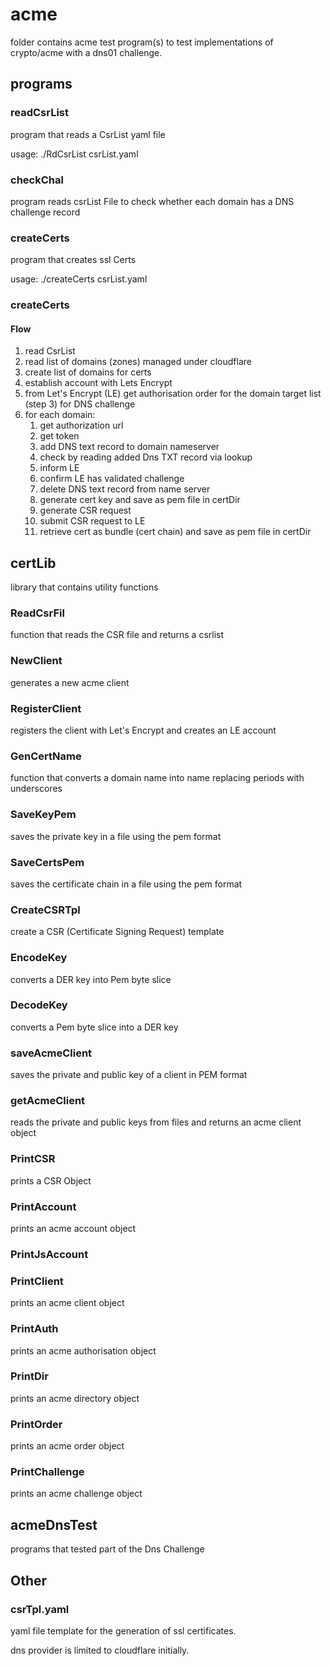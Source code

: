 # acme
folder contains acme test program(s) to test implementations of crypto/acme with a dns01 challenge.

## programs

### readCsrList
program that reads a CsrList yaml file

usage: ./RdCsrList csrList.yaml

### checkChal
program reads csrList File to check whether each domain has a DNS challenge record

### createCerts
program that creates ssl Certs

usage: ./createCerts csrList.yaml

### createCerts

#### Flow

1. read CsrList
2. read list of domains (zones) managed under cloudflare
3. create list of domains for certs
4. establish account with Lets Encrypt
5. from Let's Encrypt (LE) get authorisation order for the domain target list (step 3) for DNS challenge
6. for each domain:
   1. get authorization url
   2. get token
   3. add DNS text record to domain nameserver
   4. check by reading added Dns TXT record via lookup
   5. inform LE 
   6. confirm LE has validated challenge
   7. delete DNS text record from name server
   8. generate cert key and save as pem file in certDir
   9. generate CSR request
   10. submit CSR request to LE
   11. retrieve cert as bundle (cert chain) and save as pem file in certDir


## certLib
library that contains utility functions

### ReadCsrFil
function that reads the CSR file and returns a csrlist

### NewClient
generates a new acme client 

### RegisterClient
registers the client with Let's Encrypt and creates an LE account

### GenCertName
function that converts a domain name into name replacing periods with underscores

### SaveKeyPem
saves the private key in a file using the pem format

### SaveCertsPem
saves the certificate chain in a file using the pem format

### CreateCSRTpl 
create a CSR (Certificate Signing Request) template

### EncodeKey
converts a DER key into Pem byte slice

### DecodeKey
converts a Pem byte slice into a DER key

### saveAcmeClient
saves the private and public key of a client in PEM format

### getAcmeClient
reads the private and public keys from files and returns an acme client object

### PrintCSR
prints a CSR Object

### PrintAccount
prints an acme account object

### PrintJsAccount

### PrintClient
prints an acme client object

### PrintAuth
prints an acme authorisation object

### PrintDir
prints an acme directory object

### PrintOrder
prints an acme order object

### PrintChallenge
prints an acme challenge object

## acmeDnsTest
programs that tested part of the Dns Challenge

## Other

### csrTpl.yaml
yaml file template for the generation of ssl certificates.


dns provider is limited to cloudflare initially.

